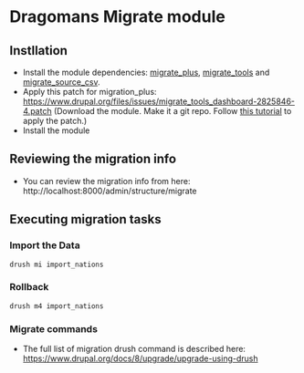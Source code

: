 # Dragomans Migrate module

## Instllation 
* Install the module dependencies: [migrate_plus](https://www.drupal.org/project/migrate_plus), [migrate_tools](https://www.drupal.org/project/migrate_tools) and [migrate_source_csv](https://www.drupal.org/project/migrate_source_csv).
* Apply this patch for migration_plus: https://www.drupal.org/files/issues/migrate_tools_dashboard-2825846-4.patch (Download the module.  Make it a git repo.  Follow [this tutorial](https://www.devroom.io/2009/10/26/how-to-create-and-apply-a-patch-with-git/) to apply the patch.)
* Install the module
 
## Reviewing the migration info
* You can review the migration info from here: http://localhost:8000/admin/structure/migrate

## Executing migration tasks
### Import the Data
```
drush mi import_nations
```

### Rollback
```
drush m4 import_nations
```

### Migrate commands
* The full list of migration drush command is described here: https://www.drupal.org/docs/8/upgrade/upgrade-using-drush

